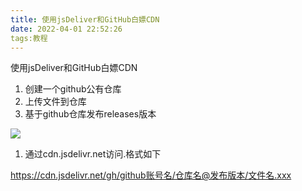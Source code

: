 ```yaml
---
title: 使用jsDeliver和GitHub白嫖CDN
date: 2022-04-01 22:52:26
tags:教程
---
```





使用jsDeliver和GitHub白嫖CDN

1. 创建一个github公有仓库
2. 上传文件到仓库
3. 基于github仓库发布releases版本

![](https://cdn.jsdelivr.net/gh/zuohl/cdn@1.1/%E5%B1%8F%E5%B9%95%E6%88%AA%E5%9B%BE%202022-03-28%20215632.png)

1. 通过cdn.jsdelivr.net访问.格式如下


https://cdn.jsdelivr.net/gh/github账号名/仓库名@发布版本/文件名.xxx
